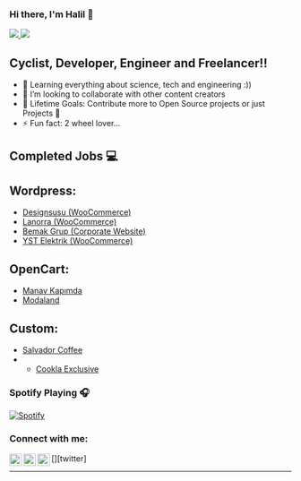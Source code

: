 ### Hi there, I'm Halil 👋

<a href="https://instagram.com/hidirektor">
    <img src="https://img.shields.io/badge/instagram-%23E4405F.svg?&style=for-the-badge&logo=instagram&logoColor=white" />        
  </a>
<a href="">
    <img src="https://img.shields.io/badge/twitter-%231DA1F2.svg?&style=for-the-badge&logo=twitter&logoColor=white" />
  </a>

## Cyclist, Developer, Engineer and Freelancer!!

- 🔭 Learning everything about science, tech and engineering :))
- 👯 I’m looking to collaborate with other content creators
- 🥅 Lifetime Goals: Contribute more to Open Source projects or just Projects 🤣
- ⚡ Fun fact: 2 wheel lover...

## Completed Jobs 💻
## Wordpress:
- <a href="https://designsusu.com" target="_blank">Designsusu (WooCommerce)</a>
- <a href="https://lanorra.com" target="_blank">Lanorra (WooCommerce)</a>
- <a href="https://bemakgrup.com" target="_blank">Bemak Grup (Corporate Website)</a>
- <a href="https://yst.com.tr" target="_blank">YST Elektrik (WooCommerce)</a>
## OpenCart:
- <a href="https://manavkapimda.com" target="_blank">Manav Kapımda</a>
- <a href="https://modaland.az" target="_blank">Modaland</a>
## Custom:
- <a href="https://salvadorcoffeefood.com" target="_blank">Salvador Coffee</a>
- - <a href="https://cooklaexclusive.com" target="_blank">Cookla Exclusive</a>

### Spotify Playing 🎧

[![Spotify](https://novatorem-git-master.hidirektor.vercel.app/api/spotify)](https://open.spotify.com/user/lordsofkeci)


### Connect with me:

[<img align="left" alt="codeSTACKr | LinkedIn" width="22px" src="https://cdn.jsdelivr.net/npm/simple-icons@v3/icons/linkedin.svg" />][linkedin]
[<img align="left" alt="codeSTACKr | Twitter" width="22px" src="https://cdn.jsdelivr.net/npm/simple-icons@v3/icons/twitter.svg" />][twitter]
[<img align="left" alt="codeSTACKr | Instagram" width="22px" src="https://cdn.jsdelivr.net/npm/simple-icons@v3/icons/instagram.svg" />][instagram]

---
[website]: https://hidirektor.com.tr
[instagram]: https://instagram.com/hidirektor
[linkedin]: https://www.linkedin.com/in/halil-ibrahim-direktör-253800192/
